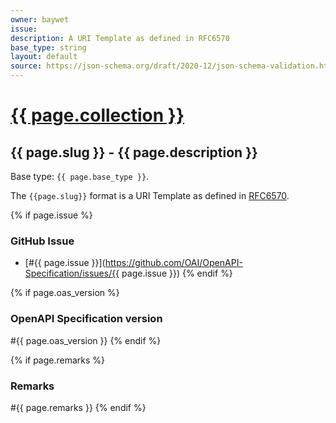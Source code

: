 ```yaml
---
owner: baywet
issue:
description: A URI Template as defined in RFC6570
base_type: string
layout: default
source: https://json-schema.org/draft/2020-12/json-schema-validation.html#name-uri-template
---
```


# <a href="..">{{ page.collection }}</a>

## {{ page.slug }} - {{ page.description }}

Base type: `{{ page.base_type }}`.

The `{{page.slug}}` format is a URI Template as defined in [RFC6570](https://www.rfc-editor.org/rfc/rfc6570).

{% if page.issue %}
### GitHub Issue

* [#{{ page.issue }}](https://github.com/OAI/OpenAPI-Specification/issues/{{ page.issue }})
{% endif %}

{% if page.oas_version %}
### OpenAPI Specification version

#{{ page.oas_version }}
{% endif %}

{% if page.remarks %}
### Remarks

#{{ page.remarks }}
{% endif %}
